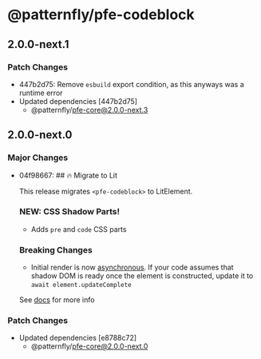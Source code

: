 # @patternfly/pfe-codeblock

## 2.0.0-next.1

### Patch Changes

- 447b2d75: Remove `esbuild` export condition, as this anyways was a runtime error
- Updated dependencies [447b2d75]
  - @patternfly/pfe-core@2.0.0-next.3

## 2.0.0-next.0

### Major Changes

- 04f98667: ## 🔥 Migrate to Lit

  This release migrates `<pfe-codeblock>` to LitElement.

  ### NEW: CSS Shadow Parts!

  - Adds `pre` and `code` CSS parts

  ### Breaking Changes

  - Initial render is now [asynchronous](https://lit.dev/docs/components/lifecycle/#reactive-update-cycle).
    If your code assumes that shadow DOM is ready once the element is constructed, update it to `await element.updateComplete`

  See [docs](https://patternflyelements.org/components/codeblock/) for more info

### Patch Changes

- Updated dependencies [e8788c72]
  - @patternfly/pfe-core@2.0.0-next.0
